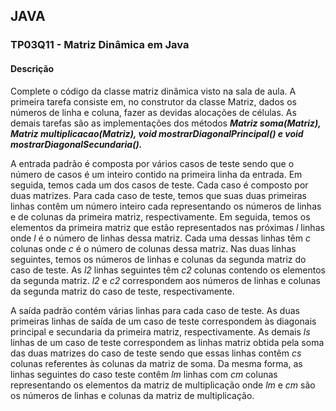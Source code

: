 ## JAVA
### TP03Q11 - Matriz Dinâmica em Java
#### Descrição

Complete o código da classe matriz dinâmica visto na sala de aula. A primeira tarefa consiste em, no construtor da classe Matriz, dados os números de linha e coluna, fazer as devidas alocações de células. As demais tarefas são as implementações dos métodos ***Matriz soma(Matriz), Matriz multiplicacao(Matriz), void mostrarDiagonalPrincipal() e void mostrarDiagonalSecundaria().***

A entrada padrão é composta por vários casos de teste sendo que o número de casos é um inteiro contido na primeira linha da entrada. Em seguida, temos cada um dos casos de teste. Cada caso é composto por duas matrizes. Para cada caso de teste, temos que suas duas primeiras linhas contêm um número inteiro cada representando os números de linhas e de colunas da primeira matriz, respectivamente. Em seguida, temos os elementos da primeira matriz que estão representados nas próximas *l* linhas onde *l* é o número de linhas dessa matriz. Cada uma dessas linhas têm *c* colunas onde *c* é o número de colunas dessa matriz. Nas duas linhas seguintes, temos os números de linhas e colunas da segunda matriz do caso de teste. As *l2* linhas seguintes têm *c2* colunas contendo os elementos da segunda matriz. *l2* e *c2* correspondem aos números de linhas e colunas da segunda matriz do caso de teste, respectivamente.


A saída padrão contém várias linhas para cada caso de teste. As duas primeiras linhas de saída de um caso de teste correspondem às diagonais principal e secundaria da primeira matriz, respectivamente. As demais *ls* linhas de um caso de teste correspondem as linhas matriz obtida pela soma das duas matrizes do caso de teste sendo que essas linhas contêm $cs$ colunas referentes às colunas da matriz de soma. Da mesma forma, as linhas seguintes do caso teste contêm *lm* linhas com *cm* colunas representando os elementos da matriz de multiplicação onde *lm* e *cm* são os números de linhas e colunas da matriz de multiplicação.